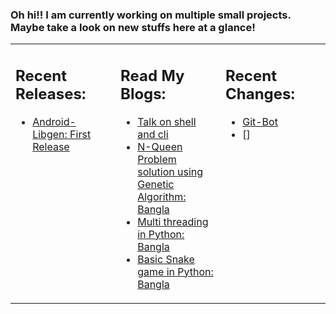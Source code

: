 ### Oh hi!! I am currently working on multiple small projects. Maybe take a look on new stuffs here at a glance!

<!--  -->
<table>
<tr>
<!-- recent releases -->
<td valign="top" width="33%">

## Recent Releases:

* [Android-Libgen: First Release](https://github.com/mehedi-shafi/android-libgen/releases/tag/v0.0.0)
</td>
<!-- blogs -->
<td valign="top" width="33%">

## Read My Blogs:

* [Talk on shell and cli](https://github.com/mehedi-shafi/cli-talk)
* [N-Queen Problem solution using Genetic Algorithm: Bangla](https://www.codemarshal.com/blog/n-queen-problem-using-genetic-algorithm/)
* [Multi threading in Python: Bangla](https://www.codemarshal.com/blog/multithreading-python/)
* [Basic Snake game in Python: Bangla](https://www.codemarshal.com/blog/python-snake-game/)

</td>
<!-- recently updated repositories -->
<td valign="top" width="33%">

## Recent Changes:
* [Git-Bot](https://github.com/mehedi-shafi/git-bot)
* []
</td>
</tr>
</table>